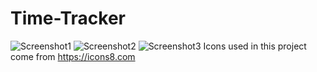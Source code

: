 # Time-Tracker
![Screenshot1](https://user-images.githubusercontent.com/48435023/54619505-fdfe5780-4a64-11e9-9284-c705c2f26358.png)
![Screenshot2](https://user-images.githubusercontent.com/48435023/54619512-0191de80-4a65-11e9-9b5b-0605faab352e.png)
![Screenshot3](https://user-images.githubusercontent.com/48435023/54619541-0bb3dd00-4a65-11e9-9f9a-08b3e3c03ae9.png)
Icons used in this project come from <https://icons8.com>
